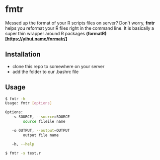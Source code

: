# fmtr
Messed up the format of your R scripts files on server? Don't worry, **fmtr** 
helps you reformat your R files right in the command line. It is basically a
super thin wrapper around R packages **(formatR)[https://yihui.name/formatr/]**

## Installation
   - clone this repo to somewhere on your server
   - add the folder to our .bashrc file

## Usage 

```bash
$ fmtr -h
Usage: fmtr [options]

Options:
   -s SOURCE, --source=SOURCE
        source fileile name

   -o OUTPUT, --output=OUTPUT
        output file name

   -h, --help

$ fmtr -s test.r
```

